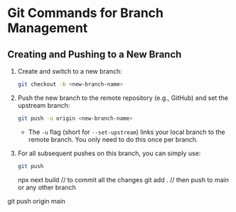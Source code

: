 # Git Commands for Branch Management

## Creating and Pushing to a New Branch

1.  Create and switch to a new branch:
    ```bash
    git checkout -b <new-branch-name>
    ```

2.  Push the new branch to the remote repository (e.g., GitHub) and set the upstream branch:
    ```bash
    git push -u origin <new-branch-name>
    ```
    *   The `-u` flag (short for `--set-upstream`) links your local branch to the remote branch. You only need to do this once per branch.

3.  For all subsequent pushes on this branch, you can simply use:
    ```bash
    git push
    ```
    npx next build
// to commit all the changes
    git add . 
// then push to main or any other branch

git push origin main 